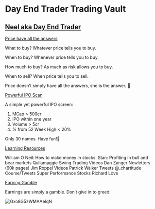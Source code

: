 # **Day End Trader Trading Vault**

## [Neel aka Day End Trader](https://x.com/dayendtrader)
[Price have all the answers](https://x.com/dayendtrader/status/1946045641970368542)

What to buy?
Whatever price tells you to buy.

When to buy?
Whenever price tells you to buy.

How much to buy?
As much as risk allows you to buy.

When to sell?
When price tells you to sell.

Price doesn’t simply have all the answers, she is the answer. 🙏

[Powerful IPO Scan](https://x.com/dayendtrader/status/1942725642186805405)

A simple yet powerful IPO screen:
1. MCap > 500cr
2. IPO within one year
3. Volume > 5cr
4. % from 52 Week High < 20%

Only 30 names. Have fun!🙏

[Learning Resources](https://x.com/dayendtrader/status/1845958859355312212)

William O Neil: How to make money in stocks.
Stan: Profiting in bull and bear markets
Qullamaggie Swing Trading Videos
Dan Zanger Newletters (60k pages)
Jim Roppel Videos
Patrick Walker Tweets
@_chartitude
Course/Tweets
Super Performance Stocks Richard Love


[Earning Gamble](https://x.com/dayendtrader/status/1952939481281286456)

Earnings are simply a gamble.
Don’t give in to greed.

![Gxo8G5zWMAAelqN](https://github.com/user-attachments/assets/e1d84a2d-0f7a-41cb-946d-71a962368e00)

